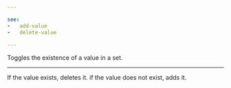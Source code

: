```yaml
---

see:
-   add-value
-   delete-value

---
```


Toggles the existence of a value in a set.

---

If the value exists, deletes it.
if the value does not exist, adds it.

